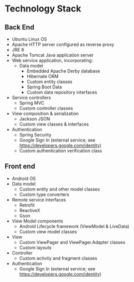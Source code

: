 # Technology Stack

## Back End
* Ubuntu Linux OS
* Apache HTTP server configured as reverse proxy
* JRE 8
* Apache Tomcat Java application server
* Web service application, incorporating:
   * Data model
        * Embedded Apache Derby database
        * Hibernate ORM
        * Custom entity classes
        * Spring Boot Data
        * Custom data repository interfaces
* Service controllers
    * Spring MVC
    * Custom controller classes
* View composition & serialization
    * Jackson JSON
    * Custom view classes & interfaces
* Authentication
    * Spring Security
    * Google Sign In (external service; see https://developers.google.com/identity)
    * Custom authentication verification class
    
## Front end
* Android OS
* Data model
    * Custom entity and other model classes
    * Custom type converters
* Remote service interfaces
    * Retrofit
    * ReactiveX
    * Gson
* View Model components
    * Android Lifecycle framework (ViewModel & LiveData)
    * Custom view model classes
* View
    * Custom ViewPager and ViewPager.Adapter classes
    * Custom layouts
* Controller
    * Custom activity and fragment classes
* Authentication
    * Google Sign In (external service; see https://developers.google.com/identity)
 
